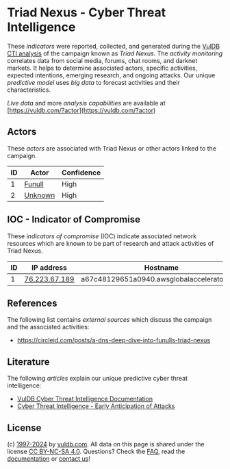 # Triad Nexus - Cyber Threat Intelligence

These _indicators_ were reported, collected, and generated during the [VulDB CTI analysis](https://vuldb.com/?kb.cti) of the campaign known as _Triad Nexus_. The _activity monitoring_ correlates data from social media, forums, chat rooms, and darknet markets. It helps to determine associated actors, specific activities, expected intentions, emerging research, and ongoing attacks. Our unique _predictive model_ uses _big data_ to forecast activities and their characteristics.

_Live data_ and more _analysis capabilities_ are available at [https://vuldb.com/?actor](https://vuldb.com/?actor)

## Actors

These _actors_ are associated with Triad Nexus or other actors linked to the campaign.

ID | Actor | Confidence
-- | ----- | ----------
1 | [Funull](https://vuldb.com/?actor.funull) | High
2 | [Unknown](https://vuldb.com/?actor.unknown) | High

## IOC - Indicator of Compromise

These _indicators of compromise_ (IOC) indicate associated network resources which are known to be part of research and attack activities of Triad Nexus.

ID | IP address | Hostname | Actor | Confidence
-- | ---------- | -------- | ----- | ----------
1 | [76.223.67.189](https://vuldb.com/?ip.76.223.67.189) | a67c48129651a0940.awsglobalaccelerator.com | [Unknown](https://vuldb.com/?actor.unknown) | High

## References

The following list contains _external sources_ which discuss the campaign and the associated activities:

* https://circleid.com/posts/a-dns-deep-dive-into-funulls-triad-nexus

## Literature

The following _articles_ explain our unique predictive cyber threat intelligence:

* [VulDB Cyber Threat Intelligence Documentation](https://vuldb.com/?kb.cti)
* [Cyber Threat Intelligence - Early Anticipation of Attacks](https://www.scip.ch/en/?labs.20201022)

## License

(c) [1997-2024](https://vuldb.com/?kb.changelog) by [vuldb.com](https://vuldb.com/?kb.about). All data on this page is shared under the license [CC BY-NC-SA 4.0](https://creativecommons.org/licenses/by-nc-sa/4.0/). Questions? Check the [FAQ](https://vuldb.com/?kb.faq), read the [documentation](https://vuldb.com/?kb) or [contact us](https://vuldb.com/?contact)!
